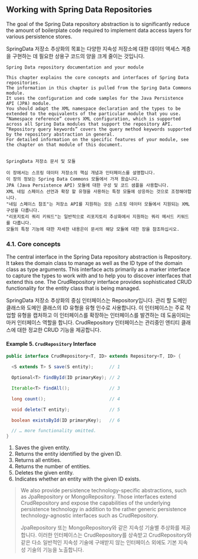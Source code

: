 ## Working with Spring Data Repositories

The goal of the Spring Data repository abstraction is to significantly reduce the amount of boilerplate code required to implement data access layers for various persistence stores. 

SpringData 저장소 추상화의 목표는 다양한 지속성 저장소에 대한 데이터 액세스 계층을 구현하는 데 필요한 상용구 코드의 양을 크게 줄이는 것입니다.

```
Spring Data repository documentation and your module

This chapter explains the core concepts and interfaces of Spring Data repositories.
The information in this chapter is pulled from the Spring Data Commons module. 
It uses the configuration and code samples for the Java Persistence API (JPA) module.
You should adapt the XML namespace declaration and the types to be extended to the equivalents of the particular module that you use. 
“Namespace reference” covers XML configuration, which is supported across all Spring Data modules that support the repository API. 
“Repository query keywords” covers the query method keywords supported by the repository abstraction in general. 
For detailed information on the specific features of your module, see the chapter on that module of this document.


SpringData 저장소 문서 및 모듈

이 장에서는 스프링 데이터 저장소의 핵심 개념과 인터페이스를 설명합니다.
이 장의 정보는 Spring Data Commons 모듈에서 가져 왔습니다.
JPA (Java Persistence API) 모듈에 대한 구성 및 코드 샘플을 사용합니다.
XML 네임 스페이스 선언과 확장 할 유형을 사용하는 특정 모듈에 상응하는 것으로 조정해야합니다.
"네임 스페이스 참조"는 저장소 API를 지원하는 모든 스프링 데이터 모듈에서 지원되는 XML 구성을 다룹니다.
"리포지토리 쿼리 키워드"는 일반적으로 리포지토리 추상화에서 지원하는 쿼리 메서드 키워드를 다룹니다.
모듈의 특정 기능에 대한 자세한 내용은이 문서의 해당 모듈에 대한 장을 참조하십시오.
```

### 4.1. Core concepts
The central interface in the Spring Data repository abstraction is Repository. It takes the domain class to manage as well as the ID type of the domain class as type arguments. This interface acts primarily as a marker interface to capture the types to work with and to help you to discover interfaces that extend this one. The CrudRepository interface provides sophisticated CRUD functionality for the entity class that is being managed.

SpringData 저장소 추상화의 중심 인터페이스는 Repository입니다. 관리 할 도메인 클래스와 도메인 클래스의 ID 유형을 유형 인수로 사용합니다. 이 인터페이스는 주로 작업할 유형을 캡처하고 이 인터페이스를 확장하는 인터페이스를 발견하는 데 도움이되는 마커 인터페이스 역할을 합니다. CrudRepository 인터페이스는 관리중인 엔티티 클래스에 대한 정교한 CRUD 기능을 제공합니다.


#### Example 5. `CrudRepository` Interface
```java
public interface CrudRepository<T, ID> extends Repository<T, ID> {

  <S extends T> S save(S entity);      // 1

  Optional<T> findById(ID primaryKey); // 2

  Iterable<T> findAll();               // 3

  long count();                        // 4

  void delete(T entity);               // 5

  boolean existsById(ID primaryKey);   // 6

  // … more functionality omitted.
}
```
1. Saves the given entity.
2. Returns the entity identified by the given ID.
3. Returns all entities.
4. Returns the number of entities.
5. Deletes the given entity.
6. Indicates whether an entity with the given ID exists.


> We also provide persistence technology-specific abstractions, such as JpaRepository or MongoRepository. Those interfaces extend CrudRepository and expose the capabilities of the underlying persistence technology in addition to the rather generic persistence technology-agnostic interfaces such as CrudRepository.
> 
> JpaRepository 또는 MongoRepository와 같은 지속성 기술별 추상화를 제공합니다. 이러한 인터페이스는 CrudRepository를 상속받고 CrudRepository와 같은 다소 일반적인 지속성 기술에 구애받지 않는 인터페이스 외에도 기본 지속성 기술의 기능을 노출합니다.


